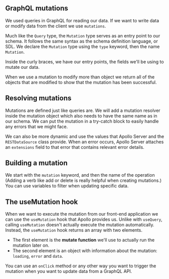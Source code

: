 ## GraphQL mutations
We used queries in GraphQL for reading our data. If we want to write data or modify data from the client we use `mutations`.

Much like the `Query` type, the `Mutation` type serves as an entry point to our schema. It follows the same syntax as the schema definition language, or SDL. We declare the `Mutation` type using the `type` keyword, then the name `Mutation`.

Inside the curly braces, we have our entry points, the fields we'll be using to mutate our data.

When we use a mutation to modify more than object we return all of the objects that are modified to show that the mutation has been successful.

## Resolving mutations
Mutations are defined just like queries are. We will add a mutation resolver inside the mutation object which also needs to have the same name as in our schema. We can put the mutation in a try-catch block to easily handle any errors that we might face.

We can also be more dynamic and use the values that Apollo Server and the `RESTDataSource` class provide. When an error occurs, Apollo Server attaches an `extensions` field to that error that contains relevant error details.

## Building a mutation
We start with the `mutation` keyword, and then the name of the operation (Adding a verb like add or delete is really helpful when creating mutations.) You can use variables to filter when updating specific data.

## The useMutation hook
When we want to execute the mutation from our front-end application we can use the `useMutation` hook that Apollo provides us. Unlike with `useQuery`, calling `useMutation` doesn't actually execute the mutation automatically. Instead, the `useMutation` hook returns an array with two elements.

- The first element is the **mutate function** we'll use to actually run the mutation later on.
- The second element is an object with information about the mutation: `loading`, `error` and `data`.

You can use an `onClick` method or any other way you want to trigger the mutation when you want to update data from a GraphQL API.